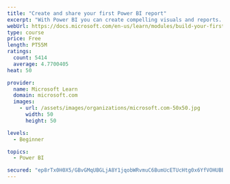 ```yaml
---
title: "Create and share your first Power BI report"
excerpt: "With Power BI you can create compelling visuals and reports. In this module you learn how to use Power BI Desktop to connect to data, build visuals, and create a report that you can share with others in your organization. Then you learn how to publish the report to the Power BI service, and let others see your insights and benefit from your work."
webUrl: https://docs.microsoft.com/en-us/learn/modules/build-your-first-power-bi-report/
type: course
price: Free
length: PT55M
ratings:
  count: 5414
  average: 4.7700405
heat: 50

provider:
  name: Microsoft Learn
  domain: microsoft.com
  images:
    - url: /assets/images/organizations/microsoft.com-50x50.jpg
      width: 50
      height: 50

levels:
  - Beginner

topics:
  - Power BI

secured: "ep8rTx0H0X5/GBvGMqUBGLjA8Y1jqobWRvmuC6BumUcETUcHtg0x6YfVOHUBBUIoLf+CDW5LaFl+4d0E9907PLOrzu04Olf6GADyjPDxCV4II9982E90UwR8CzPMr0V4mtS8nMFj44qr/4oRIT9oBZ8auZdXMHHqpOsj2tv3YCjg7H2x8MWMX1OlBzrZSCbNMBPkbVbpMArIFDI294LdL/2PDyNvzJJKF29FQ7bW+8mEPt1deqtF9p2czxsFiyAHGX53flgbbAlzQ0sFLnS4G04mPTTfQCplB+55IxMeh/mXPJnk/hEjhHdj6J8HXvGC1keNF087qXi4S/LsqZZAIHcbKRUyA9cT1PLvIlaS2KmnDcyxQvJl+E3/kQQgbgLezXyef2vSNHpqKX3+7jxQT8RDxAuR0WEqTlq52AyJlNI=;pUYa5YmJqZvKv9/FGEcYhA=="
---
```


